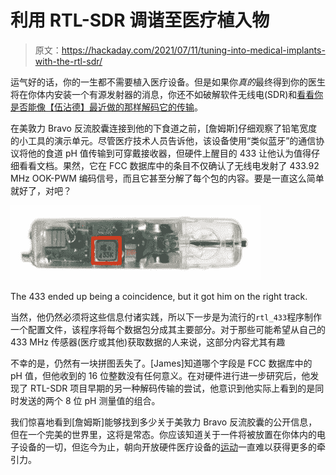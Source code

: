 # 利用 RTL-SDR 调谐至医疗植入物

> 原文：<https://hackaday.com/2021/07/11/tuning-into-medical-implants-with-the-rtl-sdr/>

运气好的话，你的一生都不需要植入医疗设备。但是如果你*真的*最终得到你的医生将在你体内安装一个有源发射器的消息，你还不如破解软件无线电(SDR)和[看看你是否能像【伍沾德】最近做的那样解码它的传输](https://analogist.net/post/decoding-radio-ph-capsules-with-rtl_433/)。

在美敦力 Bravo 反流胶囊连接到他的下食道之前，[詹姆斯]仔细观察了铅笔宽度的小工具的演示单元。尽管医疗技术人员告诉他，该设备使用“类似蓝牙”的通信协议将他的食道 pH 值传输到可穿戴接收器，但硬件上醒目的 433 让他认为值得仔细看看文档。果然，它在 FCC 数据库中的条目不仅确认了无线电发射了 433.92 MHz OOK-PWM 编码信号，而且它甚至分解了每个包的内容。要是一直这么简单就好了，对吧？

[![](img/9961022b35383cb486a4d8b1644c9d48.png)](https://hackaday.com/wp-content/uploads/2021/07/bravoph_detail2.jpg)

The 433 ended up being a coincidence, but it got him on the right track.

当然，他仍然必须将这些信息付诸实践，所以下一步是为流行的`rtl_433`程序制作一个配置文件，该程序将每个数据包分成其主要部分。对于那些可能希望从自己的 433 MHz 传感器(医疗或其他)获取数据的人来说，这部分内容尤其有趣

不幸的是，仍然有一块拼图丢失了。[James]知道哪个字段是 FCC 数据库中的 pH 值，但他收到的 16 位整数没有任何意义。在对硬件进行进一步研究后，他发现了 RTL-SDR 项目早期的另一种解码传输的尝试，他意识到他实际上看到的是同时发送的两个 8 位 pH 测量值的组合。

我们惊喜地看到[詹姆斯]能够找到多少关于美敦力 Bravo 反流胶囊的公开信息，但在一个完美的世界里，这将是常态。你应该知道关于一件将被放置在你体内的电子设备的一切，但迄今为止，朝向开放硬件医疗设备的[运动](https://hackaday.com/2018/01/30/making-the-case-for-open-source-medical-devices/)一直难以获得更多的牵引力。
